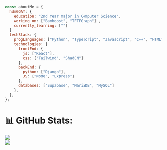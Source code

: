 ```javascript
const aboutMe = {
  hdmGOAT: {
    education: "2nd Year major in Computer Science",
    working_on: ["Bamboost", "TFTFGraph"] ,
    currently_learning: [""]
  }
  techStack: {
    progLanguages: ["Python", "Typescript", "Javascript", "C++", "HTML", "CSS"],
    technologies: {
      frontEnd: {
        js: ["React"],
        css: ["Tailwind", "ShadCN"],
      },
      backEnd: {
        python: ["Django"],
        JS: ["Node", "Express"]
      },
      databases: ["Supabase", "MariaDB", "MySQL"]
    },
  },
};
```

# 📊 GitHub Stats:
![](https://github-readme-stats.vercel.app/api?username=HDMgoat&theme=dark&hide_border=false&include_all_commits=false&count_private=false)<br/>
![](https://github-readme-streak-stats.herokuapp.com/?user=HDMgoat&theme=dark&hide_border=false)<br/>


